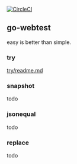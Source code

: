 [![CircleCI](https://circleci.com/gh/podhmo/go-webtest.svg?style=svg)](https://circleci.com/gh/podhmo/go-webtest)

## go-webtest

easy is better than simple.

### try

[try/readme.md](./try/readme.md)

### snapshot

todo

### jsonequal

todo

### replace

todo
